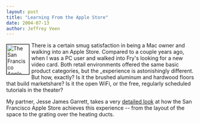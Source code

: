 ```yaml
--- 
layout: post
title: "Learning From the Apple Store"
date: 2004-07-13
author: Jeffrey Veen
---
```

<img src="http://64.239.129.76/assets/users/veen/default/gallery-1078958899-sprint.jpg" style="border: 1px solid black;float: left; width: 60px; height: 80px; margin-right: 5px; margin-top: 5px;" alt="The San Francisco Apple Store" />There is a certain smug satisfaction in being a Mac owner and walking into an Apple Store. Compared to a couple years ago, when I was a PC user and walked into Fry's looking for a new video card. Both retail environments offered the same basic product categories, but the _experience is astonishingly different. But how, exactly? Is it the brushed aluminum and hardwood floors that build marketshare? Is it the open WiFi, or the free, regularly scheduled tutorials in the theater?

My partner, Jesse James Garrett, takes a very <a href="http://adaptivepath.com/publications/essays/archives/000331.php">detailed look</a> at how the San Francisco Apple Store achieves this experience -- from the layout of the space to the grating over the heating ducts.
&#8203;
